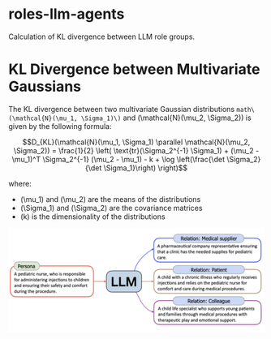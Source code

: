 # roles-llm-agents

Calculation of KL divergence between LLM role groups.

# KL Divergence between Multivariate Gaussians

The KL divergence between two multivariate Gaussian distributions `math\(\mathcal{N}(\mu_1, \Sigma_1)\)` and \(\mathcal{N}(\mu_2, \Sigma_2)\) is given by the following formula:

```math
D_{KL}(\mathcal{N}(\mu_1, \Sigma_1) \parallel \mathcal{N}(\mu_2, \Sigma_2)) =
\frac{1}{2} \left( \text{tr}(\Sigma_2^{-1} \Sigma_1) + (\mu_2 - \mu_1)^T \Sigma_2^{-1} (\mu_2 - \mu_1) - k + \log \left(\frac{\det \Sigma_2}{\det \Sigma_1}\right) \right)
```

where:
- \(\mu_1\) and \(\mu_2\) are the means of the distributions
- \(\Sigma_1\) and \(\Sigma_2\) are the covariance matrices
- \(k\) is the dimensionality of the distributions



![llm-condition](personahub-pipe.png)

